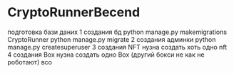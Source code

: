 # CryptoRunnerBecend
 
подготовка бази даних 
1 создания бд
    python manage.py makemigrations CryptoRunner
    python manage.py migrate
2 создания админки
    python manage.py createsuperuser
3 создания NFT
    нузна создать хоть одно nft
4 создания Box
    нузна создать одно Box (другий бокси не как не роботают)
всо
